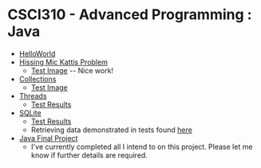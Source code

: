 # CSCI310 - Advanced Programming : Java
 - [HelloWorld](https://github.com/JohnsonClayton/csci310/blob/master/mavenproject1/src/main/java/com/github/JohnsonClayton/HelloWorld.java)
 - [Hissing Mic Kattis Problem](https://github.com/JohnsonClayton/csci310/blob/master/HissingMicrophoneSolution/src/main/java/HissingMic.java)
   - [Test Image](https://github.com/JohnsonClayton/csci310/blob/master/HissingMicrophoneSolution/src/main/java/com/github/johnsonclayton/hissingmicrophonesolution/HissingMic.PNG)
   -- Nice work!
 - [Collections](https://github.com/JohnsonClayton/csci310/blob/master/Restaurant/src/main/java/com/github/johnsonclayton/restaurant/Restaurant.java)
    - [Test Image](https://github.com/JohnsonClayton/csci310/blob/master/Restaurant/src/main/java/com/github/johnsonclayton/restaurant/restauranttestspassed.PNG)
 - [Threads](https://github.com/JohnsonClayton/csci310/blob/master/MarketTrading/src/main/java/com/github/johnsonclayton/markettrading/Market.java)
    - [Test Results](https://github.com/JohnsonClayton/csci310/blob/master/MarketTrading/test_results.PNG)
 - [SQLite](https://github.com/JohnsonClayton/csci310/blob/master/sqlite/src/main/java/com/github/johnsonclayton/sqlite/App.java)
    - [Test Results](https://github.com/JohnsonClayton/csci310/blob/master/sqlite/testspassed.PNG)
    - Retrieving data demonstrated in tests found [here](https://github.com/JohnsonClayton/csci310/blob/master/sqlite/src/test/java/com/github/johnsonclayton/sqlite/AppTest.java)
 - [Java Final Project](https://github.com/JohnsonClayton/csci310/blob/master/SheetMusicApp/src/main/java/mainApp/com/github/johnsonclayton/sheetmusicapp/App.java)
    - I've currently completed all I intend to on this project. Please let me know if further details are required.
